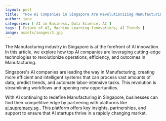 ```yaml
---
layout: post
title:  "How AI Companies in Singapore Are Revolutionizing Manufacturing"
author: jane
categories: [ AI in Business, Data Science, AI ]
tags: [ Future of AI, Machine Learning Innovations, AI Trends ]
image: assets/images/3.jpg
---
```


The Manufacturing industry in Singapore is at the forefront of AI innovation. In this article, we explore how top AI companies are leveraging cutting-edge technologies to revolutionize operations, efficiency, and outcomes in Manufacturing.

Singapore's AI companies are leading the way in Manufacturing, creating more efficient and intelligent systems that can process vast amounts of data, predict trends, and automate labor-intensive tasks. This revolution is streamlining workflows and opening new opportunities.

With AI continuing to redefine Manufacturing in Singapore, businesses can find their competitive edge by partnering with platforms like <a href="https://ai.supremacy.sg" target="_blank"> ai.supremacy.sg </a>. This platform offers key insights, partnerships, and support to ensure that AI startups thrive in a rapidly changing market.
